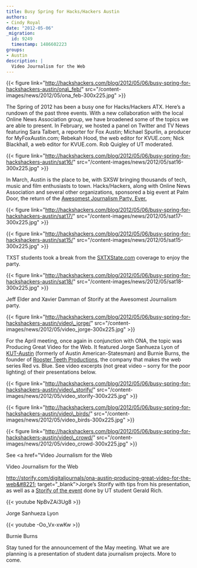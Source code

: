 ```yaml
---
title: Busy Spring for Hacks/Hackers Austin
authors:
- Cindy Royal
date: "2012-05-06"
_migration:
  id: 9249
  timestamp: 1486602223
groups:
- Austin
description: |
  Video Journalism for the Web
---
```


{{< figure link="http://hackshackers.com/blog/2012/05/06/busy-spring-for-hackshackers-austin/ona\_feb/" src="/content-images/news/2012/05/ona\_feb-300x225.jpg" >}}

The Spring of 2012 has been a busy one for Hacks/Hackers ATX. Here&#8217;s a rundown of the past three events. With a new collaboration with the local Online News Association group, we have broadened some of the topics we are able to present. In February, we hosted a panel on Twitter and TV News featuring Sara Talbert, a reporter for Fox Austin; Michael Spurlin, a producer for MyFoxAustin.com; Rebekah Hood, the web editor for KVUE.com; Nick Blackhall, a web editor for KVUE.com. Rob Quigley of UT moderated.

{{< figure link="http://hackshackers.com/blog/2012/05/06/busy-spring-for-hackshackers-austin/sat16/" src="/content-images/news/2012/05/sat16-300x225.jpg" >}}

In March, Austin is the place to be, with SXSW bringing thousands of tech, music and film enthusiasts to town. Hacks/Hackers, along with Online News Association and several other organizations, sponsored a big event at Palm Door, the return of the [Awesomest Journalism Party. Ever.][1] 

{{< figure link="http://hackshackers.com/blog/2012/05/06/busy-spring-for-hackshackers-austin/sat17/" src="/content-images/news/2012/05/sat17-300x225.jpg" >}}

{{< figure link="http://hackshackers.com/blog/2012/05/06/busy-spring-for-hackshackers-austin/sat15/" src="/content-images/news/2012/05/sat15-300x225.jpg" >}}

TXST students took a break from the [SXTXState.com][2] coverage to enjoy the party.

{{< figure link="http://hackshackers.com/blog/2012/05/06/busy-spring-for-hackshackers-austin/sat18/" src="/content-images/news/2012/05/sat18-300x225.jpg" >}}

Jeff Elder and Xavier Damman of Storify at the Awesomest Journalism party.

{{< figure link="http://hackshackers.com/blog/2012/05/06/busy-spring-for-hackshackers-austin/video\_jorge/" src="/content-images/news/2012/05/video\_jorge-300x225.jpg" >}}

For the April meeting, once again in conjunction with ONA, the topic was Producing Great Video for the Web. It featured Jorge Sanhueza Lyon of [KUT-Austin][3] (formerly of Austin American-Statesman) and Burnie Burns, the founder of [Rooster Teeth Productions][4], the company that makes the web series Red vs. Blue. See video excerpts (not great video &#8211; sorry for the poor lighting) of their presentations below.

{{< figure link="http://hackshackers.com/blog/2012/05/06/busy-spring-for-hackshackers-austin/video\_storify/" src="/content-images/news/2012/05/video\_storify-300x225.jpg" >}}

{{< figure link="http://hackshackers.com/blog/2012/05/06/busy-spring-for-hackshackers-austin/video\_birds/" src="/content-images/news/2012/05/video\_birds-300x225.jpg" >}}

{{< figure link="http://hackshackers.com/blog/2012/05/06/busy-spring-for-hackshackers-austin/video\_crowd/" src="/content-images/news/2012/05/video\_crowd-300x225.jpg" >}}

See <a href="Video Journalism for the Web

Video Journalism for the Web

http://storify.com/digitaljournals/ona-austin-producing-great-video-for-the-web&#8221; target=&#8221;_blank&#8221;>Jorge&#8217;s Storify</a> with tips from his presentation, as well as a [Storify of the event][5] done by UT student Gerald Rich.

{{< youtube NpBvZAi3Ug8 >}}

Jorge Sanhueza Lyon

{{< youtube -Oo_Vx-xwKw >}}

Burnie Burns

Stay tuned for the announcement of the May meeting. What we are planning is a presentation of student data journalism projects. More to come.

 [1]: http://awesomest.journalismparty.com/ever/
 [2]: http://sxtxstate.com
 [3]: http://kut.org
 [4]: http://roosterteeth.com
 [5]: http://storify.com/gerald_rich/onaaustin-producing-video-for-web